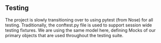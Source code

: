 ## Testing

The project is slowly transitioning over to using pytest (from Nose) for all testing.  Traditionally, the conftest.py file is used to support session wide testing fixtures.  We are using the same model here, defining Mocks of our primary objects that are used throughout the testing suite.
